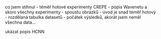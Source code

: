 co jsem stihnul
    - téměř hotové experimenty CREPE 
    - popis Wavenetu a skoro všechny experimenty
    - spoustu obrázků
    - úvod je snad téměř hotový
    - rozdělaná tabulka datasetů
    - počátek výsledků, akorát jsem neměl všechna data...

ukázat popis HCNN